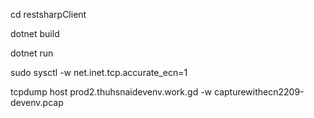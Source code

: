 cd  restsharpClient

dotnet build

dotnet run 

sudo sysctl -w net.inet.tcp.accurate_ecn=1  

tcpdump host prod2.thuhsnaidevenv.work.gd -w capturewithecn2209-devenv.pcap
